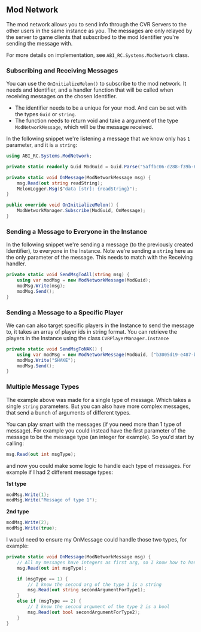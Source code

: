## Mod Network

The mod network allows you to send info through the CVR Servers to the other users in the same instance as you. The
messages are only relayed by the server to game clients that subscribed to the mod Identifier you're sending the message
with.

For more details on implementation, see `ABI_RC.Systems.ModNetwork` class.

### Subscribing and Receiving Messages

You can use the `OnInitializeMelon()` to subscribe to the mod network. It needs and Identifier, and a handler function
that will be called when receiving messages on the chosen Identifier.

- The identifier needs to be a unique for your mod. And can be set with the types `Guid` or `string`.
- The function needs to return void and take a argument of the type `ModNetworkMessage`, which will be the message
  received.

In the following snippet we're listening a message that we know only has `1` parameter, and it is a `string`:

```cs
using ABI_RC.Systems.ModNetwork;

private static readonly Guid ModGuid = Guid.Parse("5affbc06-d288-f39b-6fd0-b54a51b86613");

private static void OnMessage(ModNetworkMessage msg) {
    msg.Read(out string readString);
    MelonLogger.Msg($"data [str]: {readString}");
}

public override void OnInitializeMelon() {
    ModNetworkManager.Subscribe(ModGuid, OnMessage);
}
```


### Sending a Message to Everyone in the Instance

In the following snippet we're sending a message (to the previously created Identifier), to everyone in the Instance.
Note we're sending a `string` here as the only parameter of the message. This needs to match with the Receiving handler.

```cs
private static void SendMsgToAll(string msg) {
    using var modMsg = new ModNetworkMessage(ModGuid);
    modMsg.Write(msg);
    modMsg.Send();
}
```

### Sending a Message to a Specific Player

We can can also target specific players in the Instance to send the message to, it takes an array of player ids in
string format. You can retrieve the players in the Instance using the class `CVRPlayerManager.Instance`

```cs
private static void SendMsgToNAK() {
    using var modMsg = new ModNetworkMessage(ModGuid, ["b3005d19-e487-bafc-70ac-76d2190d5a29"]);
    modMsg.Write("SHAKE");
    modMsg.Send();
}
```

### Multiple Message Types

The example above was made for a single type of message. Which takes a single `string` parameters. But you can also have
more complex messages, that send a bunch of arguments of different types.

You can play smart with the messages (if you need more than 1 type of message). For example you could instead have the
first parameter of the message to be the message type (an integer for example). So you'd start by calling:

```cs
msg.Read(out int msgType);
```

and now you could make some logic to handle each type of messages. For example if I had 2 different message types:

**1st type**
```cs
modMsg.Write(1);
modMsg.Write("Message of type 1");
```

**2nd type**
```cs
modMsg.Write(2);
modMsg.Write(true);
```

I would need to ensure my OnMessage could handle those two types, for example:

```cs
private static void OnMessage(ModNetworkMessage msg) {
    // All my messages have integers as first arg, so I know how to handle them
    msg.Read(out int msgType);

    if (msgType == 1) {
        // I know the second arg of the type 1 is a string
        msg.Read(out string secondArgumentForType1);
    }
    else if (msgType == 2) {
        // I know the second argument of the type 2 is a bool
        msg.Read(out bool secondArgumentForType2);
    }
}
```
